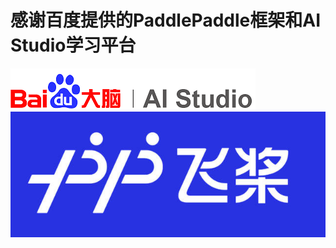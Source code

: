 # 感谢百度提供的PaddlePaddle框架和AI Studio学习平台

![img](https://github.com/Feng1909/PaddlePaddle_learning/blob/master/img/AI_studio.png)![img-w70](https://github.com/Feng1909/PaddlePaddle_learning/blob/master/img/Paddle1.jpg)
